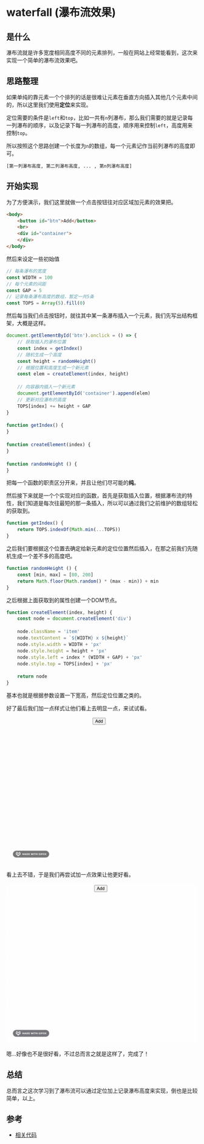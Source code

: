 # waterfall (瀑布流效果)

## 是什么

瀑布流就是许多宽度相同高度不同的元素排列，一般在网站上经常能看到，这次来实现一个简单的瀑布流效果吧。

## 思路整理

如果单纯的靠元素一个个排列的话是很难让元素在垂直方向插入其他几个元素中间的，所以这里我们使用**定位**来实现。

定位需要的条件是`left`和`top`，比如一共有`n`列瀑布，那么我们需要的就是记录每一列瀑布的顺序，以及记录下每一列瀑布的高度，顺序用来控制`left`，高度用来控制`top`。

所以按照这个思路创建一个长度为`n`的数组，每一个元素记作当前列瀑布的高度即可。

```
[第一列瀑布高度, 第二列瀑布高度, ... , 第n列瀑布高度]
```

## 开始实现

为了方便演示，我们这里就做一个点击按钮往对应区域加元素的效果把。

```html
<body>
    <button id="btn">Add</button>
    <br>
    <div id="container">
    </div>
</body>
```

然后来设定一些初始值

```js
// 每条瀑布的宽度
const WIDTH = 100
// 每个元素的间距
const GAP = 5
// 记录每条瀑布高度的数组，暂定一共5条
const TOPS = Array(5).fill(0)
```

然后每当我们点击按钮时，就往其中某一条瀑布插入一个元素，我们先写出结构框架，大概是这样。

```js
document.getElementById('btn').onclick = () => {
    // 获取插入的瀑布位置
    const index = getIndex()
    // 随机生成一个高度
    const height = randomHeight()
    // 根据位置和高度生成一个新元素
    const elem = createElement(index, height)

    // 向容器内插入一个新元素
    document.getElementById('container').append(elem)
    // 更新对应瀑布的高度
    TOPS[index] += height + GAP
}

function getIndex() {
}

function createElement(index) {
}

function randomHeight () {
}
```

把每一个函数的职责区分开来，并且让他们尽可能的**纯**。

然后接下来就是一个个实现对应的函数，首先是获取插入位置，根据瀑布流的特性，我们知道是每次往最短的那一条插入，所以可以通过我们之前维护的数组轻松的获取到。

```js
function getIndex() {
    return TOPS.indexOf(Math.min(...TOPS))
}
```

之后我们要根据这个位置去确定给新元素的定位位置然后插入，在那之前我们先随机生成一个差不多的高度吧。

```js
function randomHeight () {
    const [min, max] = [80, 200]
    return Math.floor(Math.random() * (max - min)) + min
}
```

之后根据上面获取到的属性创建一个DOM节点。

```js
function createElement(index, height) {
    const node = document.createElement('div')

    node.className = 'item'
    node.textContent = `${WIDTH} x ${height}`
    node.style.width = WIDTH + 'px'
    node.style.height = height + 'px'
    node.style.left = index * (WIDTH + GAP) + 'px'
    node.style.top = TOPS[index] + 'px'

    return node
}
```

基本也就是根据参数设置一下宽高，然后定位位置之类的。

好了最后我们加一点样式让他们看上去明显一点，来试试看。

![waterfall-1.gif](../../assets/waterfall-1.gif)

看上去不错，于是我们再尝试加一点效果让他更好看。

![waterfall-2.gif](../../assets/waterfall-2.gif)

嗯...好像也不是很好看，不过总而言之就是这样了，完成了！

## 总结

总而言之这次学习到了瀑布流可以通过定位加上记录瀑布高度来实现，倒也是比较简单，以上。

## 参考

- [相关代码](../../code/HTML/waterfall.html)